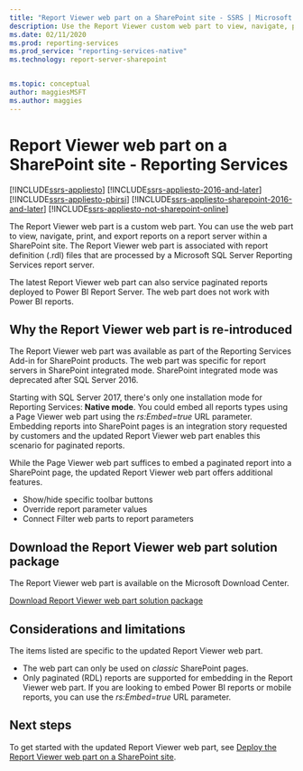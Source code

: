 ```yaml
---
title: "Report Viewer web part on a SharePoint site - SSRS | Microsoft Docs"
description: Use the Report Viewer custom web part to view, navigate, print, and export SQL Server Reporting Services reports in a SharePoint site.
ms.date: 02/11/2020
ms.prod: reporting-services
ms.prod_service: "reporting-services-native"
ms.technology: report-server-sharepoint


ms.topic: conceptual
author: maggiesMSFT
ms.author: maggies
---
```

# Report Viewer web part on a SharePoint site - Reporting Services

[!INCLUDE[ssrs-appliesto](../../includes/ssrs-appliesto.md)] [!INCLUDE[ssrs-appliesto-2016-and-later](../../includes/ssrs-appliesto-2016-and-later.md)]  [!INCLUDE[ssrs-appliesto-pbirsi](../../includes/ssrs-appliesto-pbirs.md)] [!INCLUDE[ssrs-appliesto-sharepoint-2016-and-later](../../includes/ssrs-appliesto-sharepoint-2016-and-later.md)] [!INCLUDE[ssrs-appliesto-not-sharepoint-online](../../includes/ssrs-appliesto-not-sharepoint-online.md)]

The Report Viewer web part is a custom web part. You can use the web part to view, navigate, print, and export reports on a report server within a SharePoint site. The Report Viewer web part is associated with report definition (.rdl) files that are processed by a Microsoft SQL Server Reporting Services report server. 

The latest Report Viewer web part can also service paginated reports deployed to Power BI Report Server. The web part does not work with Power BI reports.

## Why the Report Viewer web part is re-introduced

The Report Viewer web part was available as part of the Reporting Services Add-in for SharePoint products. The web part was specific for report servers in SharePoint integrated mode. SharePoint integrated mode was deprecated after SQL Server 2016.

Starting with SQL Server 2017, there's only one installation mode for Reporting Services: **Native mode**. You could embed all reports types using a Page Viewer web part using the *rs:Embed=true* URL parameter. Embedding reports into SharePoint pages is an integration story requested by customers and the updated Report Viewer web part enables this scenario for paginated reports.

While the Page Viewer web part suffices to embed a paginated report into a SharePoint page, the updated Report Viewer web part offers additional features.

* Show/hide specific toolbar buttons
* Override report parameter values
* Connect Filter web parts to report parameters

## Download the Report Viewer web part solution package

The Report Viewer web part is available on the Microsoft Download Center.

[Download Report Viewer web part solution package](https://www.microsoft.com/download/details.aspx?id=55949)

## Considerations and limitations

The items listed are specific to the updated Report Viewer web part.

* The web part can only be used on *classic* SharePoint pages.
* Only paginated (RDL) reports are supported for embedding in the Report Viewer web part. If you are looking to embed Power BI reports or mobile reports, you can use the *rs:Embed=true* URL parameter.

## Next steps

To get started with the updated Report Viewer web part, see [Deploy the Report Viewer web part on a SharePoint site](deploy-report-viewer-web-part.md).
